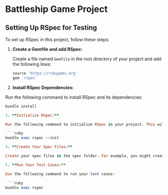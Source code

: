 # Battleship Game Project

## Setting Up RSpec for Testing

To set up RSpec in this project, follow these steps:

1. **Create a Gemfile and add RSpec:**

   Create a file named `Gemfile` in the root directory of your project and add the following lines:

   ```ruby
   source 'https://rubygems.org'
   gem 'rspec'

2. **Install RSpec Dependencies:**

  Run the following command to install RSpec and its dependencies:

  ```ruby
  bundle install

3. **Initialize RSpec:**

  Run the following command to initialize RSpec in your project. This will create the spec folder and .rspec file:

  ````ruby
  bundle exec rspec --init

4. **Create Your Spec Files:**

  Create your spec files in the spec folder. For example, you might create spec/player_spec.rb for testing the Player class and spec/battleship_spec.rb for testing the Battleship module.

5. **Run Your Test Cases:**

  Use the following command to run your test cases:

  ````ruby
  bundle exec rspec

